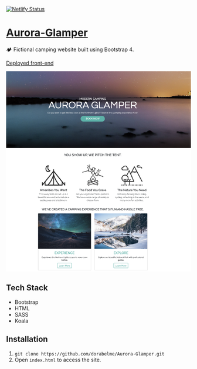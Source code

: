 [![Netlify Status](https://api.netlify.com/api/v1/badges/ed184cb6-6bde-41e2-a42d-a4cdaa5a546b/deploy-status)](https://app.netlify.com/sites/dorabelme/deploys)

# [Aurora-Glamper](https://aurora-glamper.netlify.com/)

🏕 Fictional camping website built using Bootstrap 4.

[Deployed front-end](hhttps://aurora-glamper.netlify.com/)

![aurora glamper](./aurora-glamper.png)

## Tech Stack

- Bootstrap
- HTML
- SASS
- Koala

## Installation

1. `git clone https://github.com/dorabelme/Aurora-Glamper.git`
2. Open `index.html` to access the site.
